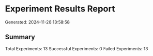 # Experiment Results Report
Generated: 2024-11-26 13:58:58

## Summary
Total Experiments: 13
Successful Experiments: 0
Failed Experiments: 13

